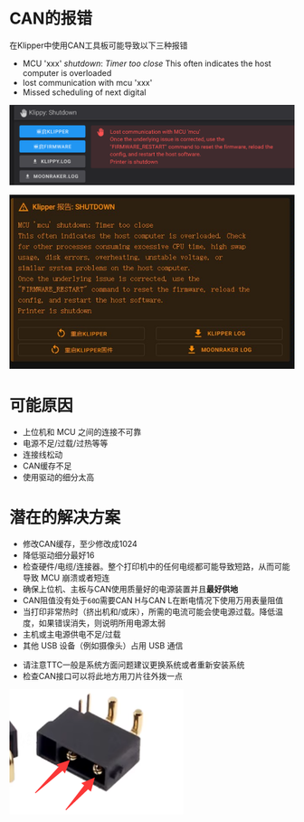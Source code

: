 # CAN的报错

在Klipper中使用CAN工具板可能导致以下三种报错

* MCU 'xxx' *shutdown*: *Timer too close* This often indicates the host computer is overloaded 
* lost communication with mcu 'xxx'
* Missed scheduling of next digital 

![lost](../../images/guides/klippererro/lost.png)

![ttc](../../images/guides/klippererro/timer.jpg)

# 可能原因

* 上位机和 MCU 之间的连接不可靠
* 电源不足/过载/过热等等
* 连接线松动
* CAN缓存不足
* 使用驱动的细分太高

# 潜在的解决方案

- 修改CAN缓存，至少修改成1024
- 降低驱动细分最好16
- 检查硬件/电缆/连接器。整个打印机中的任何电缆都可能导致短路，从而可能导致 MCU 崩溃或者短连
- 确保上位机、主板与CAN使用质量好的电源装置并且**最好供地**
- CAN阻值没有处于`60Ω`需要CAN H与CAN L在断电情况下使用万用表量阻值
- 当打印非常热时（挤出机和/或床），所需的电流可能会使电源过载。降低温度，如果错误消失，则说明所用电源太弱
- 主机或主电源供电不足/过载
- 其他 USB 设备（例如摄像头）占用 USB 通信

* 请注意TTC一般是系统方面问题建议更换系统或者重新安装系统
* 检查CAN接口可以将此地方用刀片往外拨一点

![xt30](../../images/guides/klippererro/xt30.png)